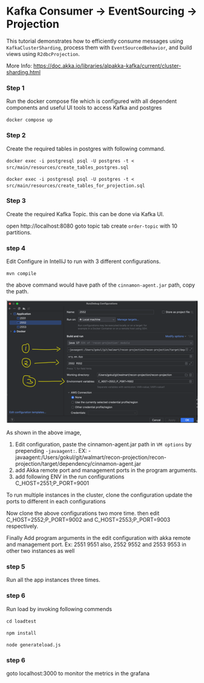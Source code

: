 # Kafka Consumer -> EventSourcing -> Projection

This tutorial demonstrates how to efficiently consume messages using `KafkaClusterSharding`, 
process them with `EventSourcedBehavior`, and build views using `R2dbcProjection`.

More Info:
https://doc.akka.io/libraries/alpakka-kafka/current/cluster-sharding.html


### Step 1
Run the docker compose file which is configured with all dependent components and useful UI tools to access
Kafka and postgres

``docker compose up``

### Step 2

Create the required tables in postgres with following command.

``docker exec -i postgresql psql -U postgres -t < src/main/resources/create_tables_postgres.sql``

``docker exec -i postgresql psql -U postgres -t < src/main/resources/create_tables_for_projection.sql``

### Step 3

Create the required Kafka Topic. this can be done via Kafka UI.

open http://localhost:8080
goto topic tab
create `order-topic` with 10 partitions.

### step 4

Edit Configure in IntelliJ to run with 3 different configurations.

``mvn compile``

the above command would have path of the `cinnamon-agent.jar` path, copy the path.

![img_3.png](img_3.png)

As shown in the above image, 

1. Edit configuration, paste the cinnamon-agent.jar path in `VM options` by prepending `-javaagent:`.
EX:
-javaagent:/Users/gokul/git/walmart/recon-projection/recon-projection/target/dependency/cinnamon-agent.jar
2. add Akka remote port and management ports in the program arguments.  
3. add following ENV in the run configurations C_HOST=2551;P_PORT=9001

To run multiple instances in the cluster, clone the configuration update the ports to different in each configurations

Now clone the above configurations two more time. then edit C_HOST=2552;P_PORT=9002 and C_HOST=2553;P_PORT=9003
respectively.

Finally Add program arguments in the edit configuration with akka remote and management port.
Ex: 2551 9551
also, 2552 9552 and 2553 9553 in other two instances as well

### step 5

Run all the app instances three times.

### step 6

Run load by invoking following commends

```cd loadtest```

```npm install```

```node generateload.js```

### step 6

goto localhost:3000 to monitor the metrics in the grafana

